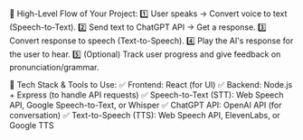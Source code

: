 


🔹 High-Level Flow of Your Project:
1️⃣ User speaks → Convert voice to text (Speech-to-Text).
2️⃣ Send text to ChatGPT API → Get a response.
3️⃣ Convert response to speech (Text-to-Speech).
4️⃣ Play the AI's response for the user to hear.
5️⃣ (Optional) Track user progress and give feedback on pronunciation/grammar.

🔹 Tech Stack & Tools to Use:
✅ Frontend: React (for UI)
✅ Backend: Node.js + Express (to handle API requests)
✅ Speech-to-Text (STT): Web Speech API, Google Speech-to-Text, or Whisper
✅ ChatGPT API: OpenAI API (for conversation)
✅ Text-to-Speech (TTS): Web Speech API, ElevenLabs, or Google TTS